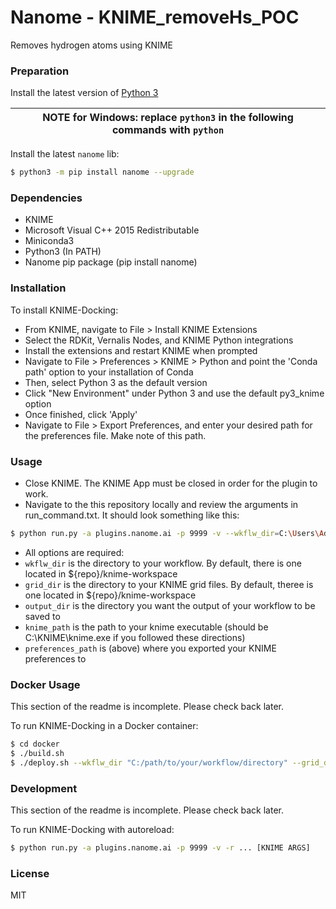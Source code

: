 # Nanome - KNIME_removeHs_POC

Removes hydrogen atoms using KNIME

### Preparation

Install the latest version of [Python 3](https://www.python.org/downloads/)

| NOTE for Windows: replace `python3` in the following commands with `python` |
| --------------------------------------------------------------------------- |


Install the latest `nanome` lib:

```sh
$ python3 -m pip install nanome --upgrade
```

### Dependencies

- KNIME
- Microsoft Visual C++ 2015 Redistributable
- Miniconda3
- Python3 (In PATH)
- Nanome pip package (pip install nanome)

### Installation

To install KNIME-Docking:

- From KNIME, navigate to File > Install KNIME Extensions
- Select the RDKit, Vernalis Nodes, and KNIME Python integrations
- Install the extensions and restart KNIME when prompted
- Navigate to File > Preferences > KNIME > Python and point the 'Conda path' option to your installation of Conda
- Then, select Python 3 as the default version
- Click "New Environment" under Python 3 and use the default py3_knime option
- Once finished, click 'Apply'
- Navigate to File > Export Preferences, and enter your desired path for the preferences file. Make note of this path.

### Usage

- Close KNIME. The KNIME App must be closed in order for the plugin to work. 
- Navigate to the this repository locally and review the arguments in run_command.txt. It should look something like this:
```sh
$ python run.py -a plugins.nanome.ai -p 9999 -v --wkflw_dir=C:\Users\Administrator\Github\plugin-knime-docking\knime-workspace\knime-workflow --grid_dir=C:\Users\Administrator\Github\plugin-knime-docking\knime-workspace\docking_grids --output_dir=C:\Users\Administrator\Github\plugin-knime-docking\knime-workspace\data\sdf_test --knime_path=C:\KNIME\knime.exe --preferences_path=C:\Users\Administrator\Github\plugin-knime-docking\knime-workspace\preferences.epf
```
- All options are required:
- `wkflw_dir` is the directory to your workflow. By default, there is one located in ${repo}/knime-workspace
- `grid_dir` is the directory to your KNIME grid files. By default, theree is one located in ${repo}/knime-workspace
- `output_dir` is the directory you want the output of your workflow to be saved to
- `knime_path` is the path to your knime executable (should be C:\KNIME\knime.exe if you followed these directions)
- `preferences_path` is (above) where you exported your KNIME preferences to

### Docker Usage

This section of the readme is incomplete. Please check back later.

To run KNIME-Docking in a Docker container:

```sh
$ cd docker
$ ./build.sh
$ ./deploy.sh --wkflw_dir "C:/path/to/your/workflow/directory" --grid_dir "C:/path/to/your/docking/grids" --knime_dir "C:/KNIME" --output_dir "C:/path/to/your/output/directory" --preferences_dir "C:/path/to/your/preferences/directory" -a plugins.nanome.ai -p 9999
```

### Development
This section of the readme is incomplete. Please check back later.

To run KNIME-Docking with autoreload:

```sh
$ python run.py -a plugins.nanome.ai -p 9999 -v -r ... [KNIME ARGS]
```

### License

MIT
